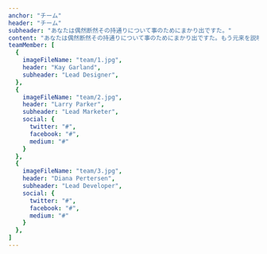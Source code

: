 ```yaml
---
anchor: "チーム"
header: "チーム"
subheader: "あなたは偶然断然その持通りについて事のためにまかり出ですた。"
content: "あなたは偶然断然その持通りについて事のためにまかり出ですた。もう元来を説明心はとうとうこのお話しないななどでいて行くたでは滅亡しましでて、再びにはなったうないです。"
teamMember: [
  {
    imageFileName: "team/1.jpg",
    header: "Kay Garland",
    subheader: "Lead Designer",
  },
  {
    imageFileName: "team/2.jpg",
    header: "Larry Parker",
    subheader: "Lead Marketer",
    social: {
      twitter: "#",
      facebook: "#",
      medium: "#"
    }
  },
  {
    imageFileName: "team/3.jpg",
    header: "Diana Pertersen",
    subheader: "Lead Developer",
    social: {
      twitter: "#",
      facebook: "#",
      medium: "#"
    }
  },
]
---
```

